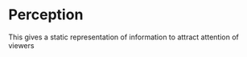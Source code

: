 Perception
==========
This gives a static representation of information to attract attention of viewers
